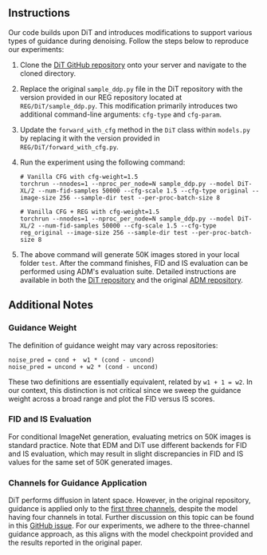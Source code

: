 ## Instructions

Our code builds upon DiT and introduces modifications to support various types of guidance during denoising. Follow the steps below to reproduce our experiments:

1. Clone the [DiT GitHub repository](https://github.com/facebookresearch/DiT) onto your server and navigate to the cloned directory.

2. Replace the original `sample_ddp.py` file in the DiT repository with the version provided in our REG repository located at `REG/DiT/sample_ddp.py`. This modification primarily introduces two additional command-line arguments: `cfg-type` and `cfg-param`.

3. Update the `forward_with_cfg` method in the `DiT` class within `models.py` by replacing it with the version provided in `REG/DiT/forward_with_cfg.py`.

4. Run the experiment using the following command:

    ```shell
    # Vanilla CFG with cfg-weight=1.5
    torchrun --nnodes=1 --nproc_per_node=N sample_ddp.py --model DiT-XL/2 --num-fid-samples 50000 --cfg-scale 1.5 --cfg-type original --image-size 256 --sample-dir test --per-proc-batch-size 8

    # Vanilla CFG + REG with cfg-weight=1.5
    torchrun --nnodes=1 --nproc_per_node=N sample_ddp.py --model DiT-XL/2 --num-fid-samples 50000 --cfg-scale 1.5 --cfg-type reg_original --image-size 256 --sample-dir test --per-proc-batch-size 8
    ```

5. The above command will generate 50K images stored in your local folder `test`. After the command finishes, FID and IS evaluation can be performed using ADM's evaluation suite. Detailed instructions are available in both the [DiT repository](https://github.com/facebookresearch/DiT) and the original [ADM repository](https://github.com/openai/guided-diffusion/tree/main/evaluations).

## Additional Notes

### Guidance Weight 

The definition of guidance weight may vary across repositories:

```
noise_pred = cond +  w1 * (cond - uncond)
noise_pred = uncond + w2 * (cond - uncond)
```

These two definitions are essentially equivalent, related by `w1 + 1 = w2`. In our context, this distinction is not critical since we sweep the guidance weight across a broad range and plot the FID versus IS scores.

### FID and IS Evaluation

For conditional ImageNet generation, evaluating metrics on 50K images is standard practice. Note that EDM and DiT use different backends for FID and IS evaluation, which may result in slight discrepancies in FID and IS values for the same set of 50K generated images.

### Channels for Guidance Application

DiT performs diffusion in latent space. However, in the original repository, guidance is applied only to the [first three channels](https://github.com/facebookresearch/DiT/blob/main/models.py#L262), despite the model having four channels in total. Further discussion on this topic can be found in this [GitHub issue](https://github.com/facebookresearch/DiT/pull/12). For our experiments, we adhere to the three-channel guidance approach, as this aligns with the model checkpoint provided and the results reported in the original paper.